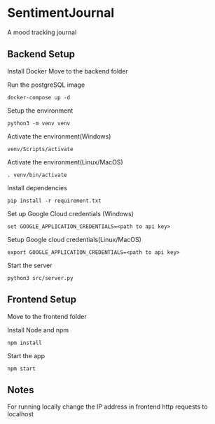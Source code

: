 # SentimentJournal

A mood tracking journal

## Backend Setup

Install Docker
Move to the backend folder

Run the postgreSQL image

```
docker-compose up -d
```

Setup the environment

```
python3 -m venv venv
```

Activate the environment(Windows)

```
venv/Scripts/activate
```

Activate the environment(Linux/MacOS)

```
. venv/bin/activate
```

Install dependencies

```
pip install -r requirement.txt
```

Set up Google Cloud credentials (Windows)

```
set GOOGLE_APPLICATION_CREDENTIALS=<path to api key>
```

Setup Google cloud credentials(Linux/MacOS)

```
export GOOGLE_APPLICATION_CREDENTIALS=<path to api key>
```

Start the server

```
python3 src/server.py
```

## Frontend Setup

Move to the frontend folder

Install Node and npm

```
npm install
```

Start the app

```
npm start
```

## Notes

For running locally change the IP address in frontend http requests to localhost
